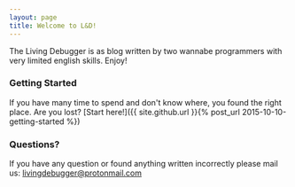 ```yaml
---
layout: page
title: Welcome to L&D!
---
```


The Living Debugger is as blog written by two wannabe programmers with very limited english skills. Enjoy!

### Getting Started

If you have many time to spend and don't know where, you found the right place. Are you lost? [Start here!]({{ site.github.url }}{% post_url 2015-10-10-getting-started %})

### Questions?

If you have any question or found anything written incorrectly please mail us: livingdebugger@protonmail.com

